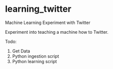 # learning_twitter
Machine Learning Experiment with Twitter

Experiment into teaching a machine how to Twitter. 

Todo: </br>
1. Get Data </br>
2. Python ingestion script </br>
3. Python learning script </br>
